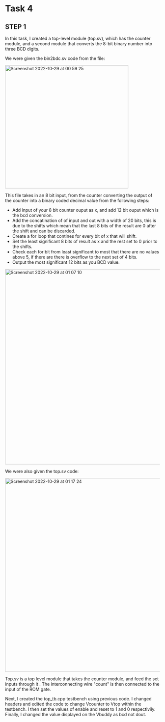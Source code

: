 # Task 4 

## STEP 1 

In this task, I created a top-level module (top.sv), which has the counter module, and a second module that converts the 8-bit binary number into three BCD digits. 

We were given the bin2bdc.sv code from the file:

<img width="401" alt="Screenshot 2022-10-29 at 00 59 25" src="https://user-images.githubusercontent.com/115703122/198752016-f1eeff4c-392e-4654-99fe-7019348782ca.png">

This file takes in an 8 bit input, from the counter converting the output of the counter into a binary coded decimal value from the following steps:
- Add input of your 8 bit counter ouput as x, and add 12 bit ouput which is the bcd conversion.
- Add the concatination of of input and out with a width of 20 bits, this is due to the shifts which mean that the last 8 bits of the result are 0 after the shift and can be discarded.
- Create a for loop that contines for every bit of x that will shift.
- Set the least significant 8 bits of result as x and the rest set to 0 prior to the shifts.
- Check each for bit from least significant to most that there are no values above 5, if there are there is overflow to the next set of 4 bits.
- Output the most significant 12 bits as you BCD value.

<img width="636" alt="Screenshot 2022-10-29 at 01 07 10" src="https://user-images.githubusercontent.com/115703122/198752434-2c468ebd-0b28-4416-aa45-a9302e3e0517.png">

We were also given the top.sv code:

<img width="631" alt="Screenshot 2022-10-29 at 01 17 24" src="https://user-images.githubusercontent.com/115703122/198752962-3c5a3011-f10e-4c0b-86c5-017118a3c082.png">

Top.sv is a top level module that takes the counter module, and feed the set inputs through it . The interconnecting wire "count" is then connected to the input of the ROM gate.

Next, I created the top_tb.cpp testbench using previous code. I changed headers and edited the code to change Vcounter to Vtop within the testbench. I then set the values of enable and reset to 1 and 0 respectivily. 
Finally, I changed the value displayed on the Vbuddy as bcd not dout. 
